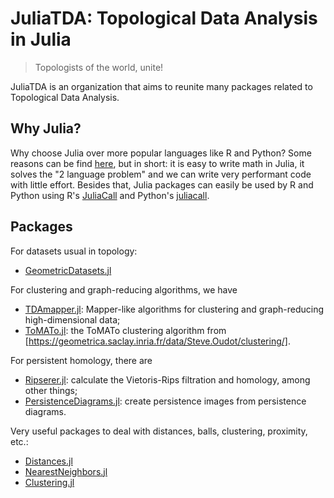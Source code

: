 # JuliaTDA: Topological Data Analysis in Julia

> Topologists of the world, unite!

JuliaTDA is an organization that aims to reunite many packages related to Topological Data Analysis.

## Why Julia?

Why choose Julia over more popular languages like R and Python? Some reasons can be find [here](https://juliadatascience.io/programmers), but in short: 
it is easy to write math in Julia, it solves the "2 language problem" and we can write very performant code with little effort. 
Besides that, Julia packages can easily be used by R and Python using R's [JuliaCall](https://github.com/Non-Contradiction/JuliaCall) and 
Python's [juliacall](https://pypi.org/project/juliacall/).

## Packages

For datasets usual in topology:
- [GeometricDatasets.jl](https://github.com/JuliaTDA/GeometricDatasets.jl)

For clustering and graph-reducing algorithms, we have 
- [TDAmapper.jl](https://github.com/JuliaTDA/TDAmapper.jl): Mapper-like algorithms for clustering and graph-reducing high-dimensional data;
- [ToMATo.jl](https://github.com/JuliaTDA/ToMATo.jl): the ToMATo clustering algorithm from [https://geometrica.saclay.inria.fr/data/Steve.Oudot/clustering/].

For persistent homology, there are 
- [Ripserer.jl](https://github.com/mtsch/Ripserer.jl): calculate the Vietoris-Rips filtration and homology, among other things;
- [PersistenceDiagrams.jl](https://github.com/mtsch/PersistenceDiagrams.jl): create persistence images from persistence diagrams.

Very useful packages to deal with distances, balls, clustering, proximity, etc.:

- [Distances.jl](https://github.com/JuliaStats/Distances.jl)
- [NearestNeighbors.jl](https://github.com/KristofferC/NearestNeighbors.jl)
- [Clustering.jl](https://github.com/JuliaStats/Clustering.jl)
